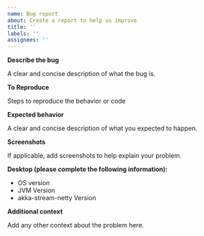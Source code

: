 ```yaml
---
name: Bug report
about: Create a report to help us improve
title: ''
labels: ''
assignees: ''
---
```


**Describe the bug**

A clear and concise description of what the bug is.

**To Reproduce**

Steps to reproduce the behavior or code

**Expected behavior**

A clear and concise description of what you expected to happen.

**Screenshots**

If applicable, add screenshots to help explain your problem.

**Desktop (please complete the following information):**

  - OS version
  - JVM Version
  - akka-stream-netty Version

**Additional context**

Add any other context about the problem here.
